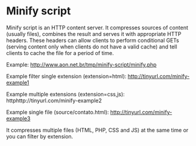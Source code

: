 # Minify script
Minify script is an HTTP content server. It compresses sources of content 
(usually files), combines the result and serves it with appropriate 
HTTP headers. These headers can allow clients to perform conditional 
GETs (serving content only when clients do not have a valid cache) 
and tell clients to cache the file for a period of time.

Example: http://www.aon.net.br/tmp/minify-script/minify.php

Example filter single extension (extension=html): http://tinyurl.com/minify-example1

Example multiple extensions (extension=css,js): httphttp://tinyurl.com/minify-example2

Example single file (source/contato.html): http://tinyurl.com/minify-example3

It compresses multiple files (HTML, PHP, CSS and JS) at the same time or you can filter by extension.
